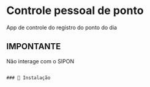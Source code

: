 # Controle pessoal de ponto

App de controle do registro do ponto do dia

## IMPONTANTE

Não interage com o SIPON
```

### 🔧 Instalação